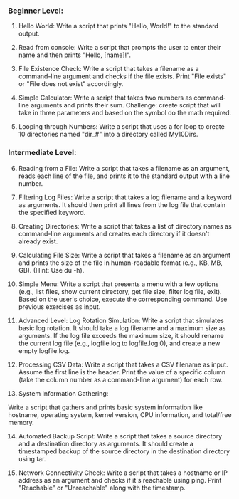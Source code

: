 ### Beginner Level:

1. Hello World:
Write a script that prints "Hello, World!" to the standard output.

2. Read from console:
Write a script that prompts the user to enter their name and then prints "Hello, [name]!".

3. File Existence Check:
Write a script that takes a filename as a command-line argument and checks if the file exists. Print "File exists" or "File does not exist" accordingly.

4. Simple Calculator:
Write a script that takes two numbers as command-line arguments and prints their sum. Challenge: create script that will take in three parameters and based on the symbol do the math required.

5. Looping through Numbers:
Write a script that uses a for loop to create 10 directories named "dir_#" into a directory called My10Dirs.

### Intermediate Level:

6. Reading from a File:
Write a script that takes a filename as an argument, reads each line of the file, and prints it to the standard output with a line number.

7. Filtering Log Files:
Write a script that takes a log filename and a keyword as arguments. It should then print all lines from the log file that contain the specified keyword.

8. Creating Directories:
Write a script that takes a list of directory names as command-line arguments and creates each directory if it doesn't already exist.

9. Calculating File Size:
Write a script that takes a filename as an argument and prints the size of the file in human-readable format (e.g., KB, MB, GB). (Hint: Use du -h).

10. Simple Menu:
Write a script that presents a menu with a few options (e.g., list files, show current directory, get file size, filter log file, exit). Based on the user's choice, execute the corresponding command. Use previous exercises as input.

11. Advanced Level:
Log Rotation Simulation:
Write a script that simulates basic log rotation. It should take a log filename and a maximum size as arguments. If the log file exceeds the maximum size, it should rename the current log file (e.g., logfile.log to logfile.log.0), and create a new empty logfile.log.

12. Processing CSV Data:
Write a script that takes a CSV filename as input. Assume the first line is the header. Print the value of a specific column (take the column number as a command-line argument) for each row.

13. System Information Gathering:

Write a script that gathers and prints basic system information like hostname, operating system, kernel version, CPU information, and total/free memory.

14. Automated Backup Script:
Write a script that takes a source directory and a destination directory as arguments. It should create a timestamped backup of the source directory in the destination directory using tar.

15. Network Connectivity Check:
Write a script that takes a hostname or IP address as an argument and checks if it's reachable using ping. Print "Reachable" or "Unreachable" along with the timestamp.